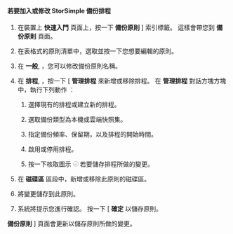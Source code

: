 
<!--author=SharS last changed: 9/15/15-->

#### 若要加入或修改 StorSimple 備份排程

1. 在裝置上 **快速入門** 頁面上，按一下 **備份原則** ] 索引標籤。 這樣會帶您到 **備份原則** 頁面。

2. 在表格式的原則清單中，選取並按一下您想要編輯的原則。

3. 在 **一般**, ，您可以修改備份原則名稱。

4. 在 **排程**, ，按一下 [ **管理排程** 來新增或移除排程。 在 **管理排程** 對話方塊方塊中，執行下列動作 ︰

    1. 選擇現有的排程或建立新的排程。

    2. 選取備份類型為本機或雲端快照集。

    3. 指定備份頻率、保留期，以及排程的開始時間。

    4. 啟用或停用排程。

    5. 按一下核取圖示 ![核取圖示](./media/storsimple-add-modify-backup-schedule/HCS_CheckIcon-include.png) 若要儲存排程所做的變更。

5. 在 **磁碟區** 區段中，新增或移除此原則的磁碟區。

6. 將變更儲存到此原則。

7. 系統將提示您進行確認。 按一下 [ **確定** 以儲存原則。

 **備份原則** ] 頁面會更新以儲存原則所做的變更。
 



